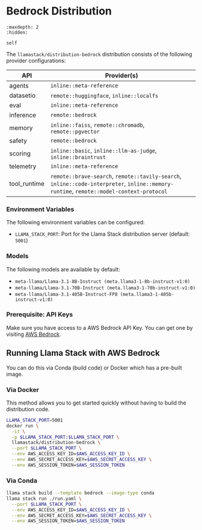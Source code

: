 # Bedrock Distribution

```{toctree}
:maxdepth: 2
:hidden:

self
```

The `llamastack/distribution-bedrock` distribution consists of the following provider configurations:

| API | Provider(s) |
|-----|-------------|
| agents | `inline::meta-reference` |
| datasetio | `remote::huggingface`, `inline::localfs` |
| eval | `inline::meta-reference` |
| inference | `remote::bedrock` |
| memory | `inline::faiss`, `remote::chromadb`, `remote::pgvector` |
| safety | `remote::bedrock` |
| scoring | `inline::basic`, `inline::llm-as-judge`, `inline::braintrust` |
| telemetry | `inline::meta-reference` |
| tool_runtime | `remote::brave-search`, `remote::tavily-search`, `inline::code-interpreter`, `inline::memory-runtime`, `remote::model-context-protocol` |



### Environment Variables

The following environment variables can be configured:

- `LLAMA_STACK_PORT`: Port for the Llama Stack distribution server (default: `5001`)

### Models

The following models are available by default:

- `meta-llama/Llama-3.1-8B-Instruct (meta.llama3-1-8b-instruct-v1:0)`
- `meta-llama/Llama-3.1-70B-Instruct (meta.llama3-1-70b-instruct-v1:0)`
- `meta-llama/Llama-3.1-405B-Instruct-FP8 (meta.llama3-1-405b-instruct-v1:0)`


### Prerequisite: API Keys

Make sure you have access to a AWS Bedrock API Key. You can get one by visiting [AWS Bedrock](https://aws.amazon.com/bedrock/).


## Running Llama Stack with AWS Bedrock

You can do this via Conda (build code) or Docker which has a pre-built image.

### Via Docker

This method allows you to get started quickly without having to build the distribution code.

```bash
LLAMA_STACK_PORT=5001
docker run \
  -it \
  -p $LLAMA_STACK_PORT:$LLAMA_STACK_PORT \
  llamastack/distribution-bedrock \
  --port $LLAMA_STACK_PORT \
  --env AWS_ACCESS_KEY_ID=$AWS_ACCESS_KEY_ID \
  --env AWS_SECRET_ACCESS_KEY=$AWS_SECRET_ACCESS_KEY \
  --env AWS_SESSION_TOKEN=$AWS_SESSION_TOKEN
```

### Via Conda

```bash
llama stack build --template bedrock --image-type conda
llama stack run ./run.yaml \
  --port $LLAMA_STACK_PORT \
  --env AWS_ACCESS_KEY_ID=$AWS_ACCESS_KEY_ID \
  --env AWS_SECRET_ACCESS_KEY=$AWS_SECRET_ACCESS_KEY \
  --env AWS_SESSION_TOKEN=$AWS_SESSION_TOKEN
```
